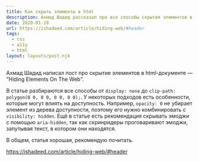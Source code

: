 ```yaml
---
title: Как скрыть элементы в html
description: Ахмад Шадид рассказал про все способы скрытия элементов в html-документе
date: 2020-01-18
url: https://ishadeed.com/article/hiding-web/#header
tags:
  - css
  - a11y
  - html
layout: layouts/post.njk
---
```

Ахмад Шадид написал пост про скрытие элементов в html-документе — "Hiding Elements On The Web".

В статье разбираются все способы от `display: none` до `clip-path: polygon(0 0, 0 0, 0 0, 0 0);`. У некоторых подходов есть особенности, которые могут влиять на доступность. Например, `opacity: 0` не убирает элемент из дерева доступности, поэтому его нужно комбинировать с `visibility: hidden`.  Ещё в статье есть рекомендация скрывать эмоджи с помощью `aria-hidden`, так как cкринридеры проговаривают эмоджи, запутывая текст, в котором они находятся.

В общем, статья хорошая, рекомендую почитать.

https://ishadeed.com/article/hiding-web/#header

